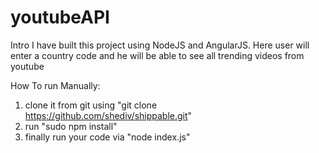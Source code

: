 # youtubeAPI

Intro
I have built this project using NodeJS and AngularJS.
Here user will enter a country code and he will be able to see all trending videos from youtube

How To run Manually:
1. clone it from git using "git clone https://github.com/shediv/shippable.git"
2. run "sudo npm install"
3. finally run your code via "node index.js"